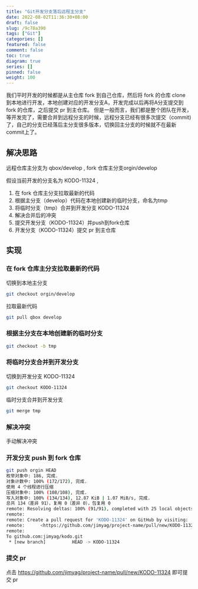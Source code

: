 ```yaml
---
title: "Git开发分支落后远程主分支"
date: 2022-08-02T11:36:30+08:00
draft: false
slug: /9c78a390
tags: ["Git"]
categories: []
featured: false 
comment: false 
toc: true 
diagram: true 
series: [] 
pinned: false
weight: 100
---
```


我们平时开发的时候都是从主仓库 fork 到自己仓库，然后将 fork 的仓库 clone 到本地进行开发，本地创建对应的开发分支A，开发完成以后再将A分支提交到 fork 的仓库，之后提交 pr 到主仓库。 但是一般而言，我们都是整个团队在开发，等开发完了，需要合并到远程分支的时候，远程分支已经有很多次提交（commit)了，自己的分支已经落后主分支很多版本，切换回主分支的时候就不在最新commit上了。

<!--more-->

## 解决思路

远程仓库主分支为 qbox/develop , fork 仓库主分支orgin/develop

假设当前开发的分支名为 KODO-11324 ,

1.  在 fork 仓库主分支拉取最新的代码
2.  根据主分支（develop）代码在本地创建新的临时分支，命名为tmp
3.  将临时分支（tmp）合并到开发分支 KODO-11324
4.  解决合并后的冲突
5.  提交开发分支（KODO-11324）并push到fork仓库
6.  开发分支（KODO-11324）提交 pr 到主仓库

## 实现

### 在 fork 仓库主分支拉取最新的代码

切换到本地主分支

```bash
git checkout orgin/develop
```

拉取最新代码

```bash
git pull qbox develop
```

### 根据主分支在本地创建新的临时分支

```bash
git checkout -b tmp
```

### 将临时分支合并到开发分支

切换到开发分支 KODO-11324

```bash
git checkout KODO-11324
```

临时分支合并到开发分支

```bash
git merge tmp
```

### 解决冲突

手动解决冲突

### 开发分支 push 到 fork 仓库

```bash
git push orgin HEAD 
枚举对象中: 186, 完成.
对象计数中: 100% (172/172), 完成.
使用 4 个线程进行压缩
压缩对象中: 100% (108/108), 完成.
写入对象中: 100% (134/134), 12.87 KiB | 1.07 MiB/s, 完成.
总共 134（差异 91），复用 0（差异 0），包复用 0
remote: Resolving deltas: 100% (91/91), completed with 25 local objects.
remote: 
remote: Create a pull request for 'KODO-11324' on GitHub by visiting:
remote:      <https://github.com/jimyag/project-name/pull/new/KODO-11324>
remote: 
To github.com:jimyag/kodo.git
 * [new branch]          HEAD -> KODO-11324
```

### 提交 pr

点击 https://github.com/jimyag/project-name/pull/new/KODO-11324 即可提交 pr

